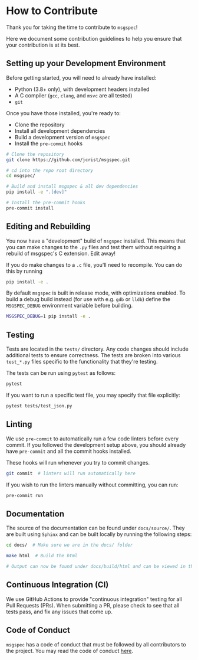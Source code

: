 # How to Contribute

Thank you for taking the time to contribute to `msgspec`!

Here we document some contribution guidelines to help you ensure that your
contribution is at its best.

## Setting up your Development Environment

Before getting started, you will need to already have installed:

- Python (3.8+ only), with development headers installed
- A C compiler (`gcc`, `clang`, and `msvc` are all tested)
- `git`

Once you have those installed, you're ready to:

- Clone the repository
- Install all development dependencies
- Build a development version of `msgspec`
- Install the `pre-commit` hooks

```bash
# Clone the repository
git clone https://github.com/jcrist/msgspec.git

# cd into the repo root directory
cd msgspec/

# Build and install msgspec & all dev dependencies
pip install -e ".[dev]"

# Install the pre-commit hooks
pre-commit install
```

## Editing and Rebuilding

You now have a "development" build of `msgspec` installed. This means that you
can make changes to the `.py` files and test them without requiring a rebuild
of msgspec's C extension. Edit away!

If you do make changes to a `.c` file, you'll need to recompile. You can do
this by running

```bash
pip install -e .
```

By default `msgspec` is built in release mode, with optimizations enabled. To
build a debug build instead (for use with e.g. `gdb` or `lldb`) define the
`MSGSPEC_DEBUG` environment variable before building.

```bash
MSGSPEC_DEBUG=1 pip install -e .
```

## Testing

Tests are located in the `tests/` directory. Any code changes should include
additional tests to ensure correctness. The tests are broken into various
`test_*.py` files specific to the functionality that they're testing.

The tests can be run using `pytest` as follows:

```bash
pytest
```

If you want to run a specific test file, you may specify that file explicitly:

```bash
pytest tests/test_json.py
```

## Linting

We use `pre-commit` to automatically run a few code linters before every
commit. If you followed the development setup above, you should already have
`pre-commit` and all the commit hooks installed.

These hooks will run whenever you try to commit changes.

```bash
git commit  # linters will run automatically here
```

If you wish to run the linters manually without committing, you can run:

```bash
pre-commit run
```

## Documentation

The source of the documentation can be found under `docs/source/`. They are
built using `Sphinx` and can be built locally by running the following steps:

```bash
cd docs/  # Make sure we are in the docs/ folder

make html  # Build the html

# Output can now be found under docs/build/html and can be viewed in the browser
```

## Continuous Integration (CI)

We use GitHub Actions to provide "continuous integration" testing for all Pull
Requests (PRs). When submitting a PR, please check to see that all tests pass,
and fix any issues that come up.

## Code of Conduct

``msgspec`` has a code of conduct that must be followed by all contributors to
the project. You may read the code of conduct
[here](https://github.com/jcrist/msgspec/blob/main/CODE_OF_CONDUCT.md).
